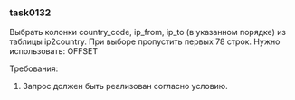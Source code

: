 
### task0132

Выбрать колонки country_code, ip_from, ip_to (в указанном порядке) 
из таблицы ip2country. При выборе пропустить первых 78 строк.
Нужно использовать: OFFSET


Требования:
1.	Запрос должен быть реализован согласно условию.


